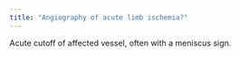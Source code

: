 ```yaml
---
title: "Angiography of acute limb ischemia?"
---
```

Acute cutoff of affected vessel, often with a meniscus sign.

